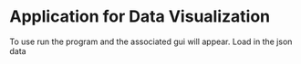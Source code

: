 # Application for Data Visualization
To use run the program and the associated gui will appear. Load in the json data 
